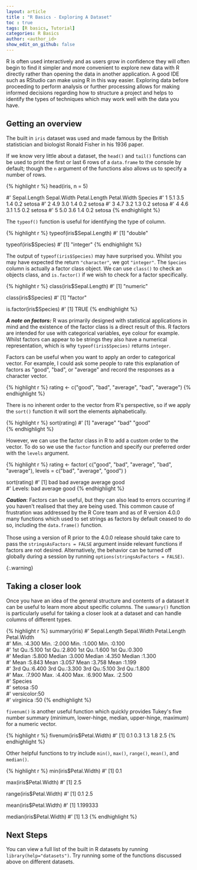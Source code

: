 ```yaml
---
layout: article
title : "R Basics - Exploring A Dataset"
toc : true
tags: [R basics, Tutorial]
categories: R Basics
author: <author_id>
show_edit_on_github: false
---
```


R is often used interactively and as users grow in confidence they will often begin to find it simpler and more convenient to explore new data with R directly rather than opening the data in another application. A good IDE such as RStudio can make using R in this way easier. Exploring data before proceeding to perform analysis or further processing allows for making informed decisions regarding how to structure a project and helps to identify the types of techniques which may work well with the data you have.

## Getting an overview

The built in `iris` dataset was used and made famous by the British statistician and biologist Ronald Fisher in his 1936 paper. 

If we know very little about a dataset, the `head()` and `tail()` functions can be used to print the first or last 6 rows of a `data.frame` to the console by default; though the `n` argument of the functions also allows us to specify a number of rows.

{% highlight r %}
head(iris, n = 5)

#'   Sepal.Length Sepal.Width Petal.Length Petal.Width Species
#' 1          5.1         3.5          1.4         0.2  setosa
#' 2          4.9         3.0          1.4         0.2  setosa
#' 3          4.7         3.2          1.3         0.2  setosa
#' 4          4.6         3.1          1.5         0.2  setosa
#' 5          5.0         3.6          1.4         0.2  setosa
{% endhighlight %}

The `typeof()` function is useful for identifying the type of column.

{% highlight r %}
typeof(iris$Sepal.Length)
#' [1] "double"

typeof(iris$Species)
#' [1] "integer"
{% endhighlight %}

The output of `typeof(iris$Species)` may have surprised you. Whilst you may have expected the return `"character"`, we got `"integer"`. The `Species` column is actually a factor class object. We can use `class()` to check an objects class, and `is.factor()` if we wish to check for a factor specifically.

{% highlight r %}
class(iris$Sepal.Length)
#' [1] "numeric"

class(iris$Species)
#' [1] "factor"

is.factor(iris$Species)
#' [1] TRUE
{% endhighlight %}

***A note on factors:*** R was primarily designed with statistical applications in mind and the existence of the factor class is a direct result of this. R factors are intended for use with categorical variables, eye colour for example. Whilst factors can appear to be strings they also have a numerical representation, which is why `typeof(iris$Species)` returns `integer`. 

Factors can be useful when you want to apply an order to categorical vector. For example, I could ask some people to rate this explanation of factors as "good", "bad", or "average" and record the responses as a character vector.

{% highlight r %}
rating <- c("good", "bad", "average", "bad", "average")
{% endhighlight %}

There is no inherent order to the vector from R's perspective, so if we apply the `sort()` function it will sort the elements alphabetically.

{% highlight r %}
sort(rating)
#' [1] "average" "bad"     "good"   
{% endhighlight %}

However, we can use the factor class in R to add a custom order to the vector. To do so we use the `factor` function and specify our preferred order with the `levels` argument.

{% highlight r %}
rating <- factor(
    c("good", "bad", "average", "bad", "average"),
    levels = c("bad", "average", "good")
)

sort(rating)
#' [1] bad     bad     average average good   
#' Levels: bad average good
{% endhighlight %}

<p>
<strong><i>Caution</i></strong>: Factors can be useful, but they can also lead to errors occurring if you haven't realised that they are being used. This common cause of frustration was addressed by the R Core team and as of R version 4.0.0 many functions which used to set strings as factors by default ceased to do so, including the <code>data.frame()</code> function.
<br><br>
Those using a version of R prior to the 4.0.0 release should take care to pass the <code>stringsAsFactors = FALSE</code> argument inside relevant functions if factors are not desired. Alternatively, the behavior can be turned off globally during a session by running <code>options(stringsAsFactors = FALSE)</code>.
</p>
{:.warning}

## Taking a closer look

Once you have an idea of the general structure and contents of a dataset it can be useful to learn more about specific columns. The `summary()` function is particularly useful for taking a closer look at a dataset and can handle columns of different types.

{% highlight r %}
summary(iris)
#'   Sepal.Length    Sepal.Width     Petal.Length    Petal.Width   
#'  Min.   :4.300   Min.   :2.000   Min.   :1.000   Min.   :0.100  
#'  1st Qu.:5.100   1st Qu.:2.800   1st Qu.:1.600   1st Qu.:0.300  
#'  Median :5.800   Median :3.000   Median :4.350   Median :1.300  
#'  Mean   :5.843   Mean   :3.057   Mean   :3.758   Mean   :1.199  
#'  3rd Qu.:6.400   3rd Qu.:3.300   3rd Qu.:5.100   3rd Qu.:1.800  
#'  Max.   :7.900   Max.   :4.400   Max.   :6.900   Max.   :2.500  
#'        Species  
#'  setosa    :50  
#'  versicolor:50  
#'  virginica :50 
{% endhighlight %}

`fivenum()` is another useful function which quickly provides Tukey's five number summary (minimum, lower-hinge, median, upper-hinge, maximum) for a numeric vector.

{% highlight r %}
fivenum(iris$Petal.Width)
#' [1] 0.1 0.3 1.3 1.8 2.5
{% endhighlight %}

Other helpful functions to try include `min()`, `max()`, `range()`, `mean()`, and `median()`.

{% highlight r %}
min(iris$Petal.Width)
#' [1] 0.1

max(iris$Petal.Width)
#' [1] 2.5

range(iris$Petal.Width)
#' [1] 0.1 2.5

mean(iris$Petal.Width)
#' [1] 1.199333

median(iris$Petal.Width)
#' [1] 1.3
{% endhighlight %}

## Next Steps

You can view a full list of the built in R datasets by running `library(help="datasets")`. Try running some of the functions discussed above on different datasets.
